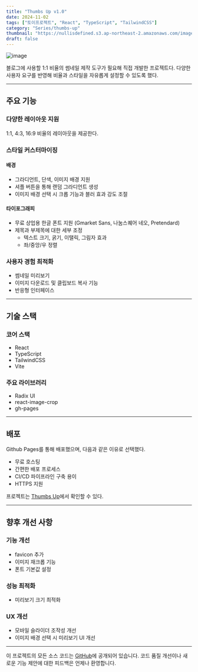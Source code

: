 ```yaml
---
title: "Thumbs Up v1.0"
date: 2024-11-02
tags: ["토이프로젝트", "React", "TypeScript", "TailwindCSS"]
category: "Series/thumbs-up"
thumbnail: "https://nullisdefined.s3.ap-northeast-2.amazonaws.com/images/96853286d6745f087ef00bf2d48b8a3d.png"
draft: false
---
```


![image](https://nullisdefined.s3.ap-northeast-2.amazonaws.com/images/96853286d6745f087ef00bf2d48b8a3d.png)

블로그에 사용할 1:1 비율의 썸네일 제작 도구가 필요해 직접 개발한 프로젝트다. 다양한 사용자 요구를 반영해 비율과 스타일을 자유롭게 설정할 수 있도록 했다.

---
## 주요 기능
### 다양한 레이아웃 지원
1:1, 4:3, 16:9 비율의 레이아웃을 제공한다.

### 스타일 커스터마이징
#### 배경
- 그라디언트, 단색, 이미지 배경 지원
- 셔플 버튼을 통해 랜덤 그라디언트 생성
- 이미지 배경 선택 시 크롭 기능과 블러 효과 강도 조절

#### 타이포그래피
- 무료 상업용 한글 폰트 지원 (Gmarket Sans, 나눔스퀘어 네오, Pretendard)
- 제목과 부제목에 대한 세부 조정
    - 텍스트 크기, 굵기, 이탤릭, 그림자 효과
    - 좌/중앙/우 정렬

### 사용자 경험 최적화
- 썸네일 미리보기
- 이미지 다운로드 및 클립보드 복사 기능
- 반응형 인터페이스

---
## 기술 스택
### 코어 스택
- React
- TypeScript
- TailwindCSS
- Vite

### 주요 라이브러리
- Radix UI
- react-image-crop
- gh-pages

---
## 배포
Github Pages를 통해 배포했으며, 다음과 같은 이유로 선택했다.
- 무료 호스팅
- 간편한 배포 프로세스
- CI/CD 파이프라인 구축 용이
- HTTPS 지원

프로젝트는 [Thumbs Up](https://nullisdefined.github.io/thumbs-up/)에서 확인할 수 있다.

---
## 향후 개선 사항

### 기능 개선
- favicon 추가
- 이미지 재크롭 기능
- 폰트 기본값 설정

### 성능 최적화
- 미리보기 크기 최적화

### UX 개선
- 모바일 슬라이더 조작성 개선
- 이미지 배경 선택 시 미리보기 UI 개선
---
이 프로젝트의 모든 소스 코드는 [GitHub](https://github.com/nullisdefined/thumbs-up)에 공개되어 있습니다. 코드 품질 개선이나 새로운 기능 제안에 대한 피드백은 언제나 환영합니다.